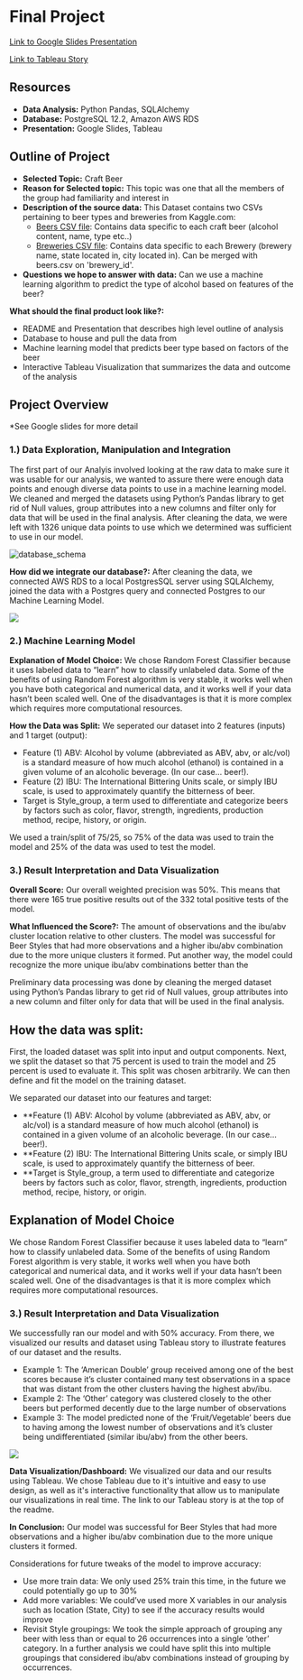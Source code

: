 # Final Project

[Link to Google Slides Presentation](https://docs.google.com/presentation/d/1plzO1RmnGwcuphdBBIg4B_E85VguzFJXwS64HdTugO4/edit#slide=id.gca229a901d_0_57)

[Link to Tableau Story](https://public.tableau.com/profile/nik6051#!/vizhome/Beer_Analytics/Beer_Analytics?publish=yes)


## Resources
* **Data Analysis:** Python Pandas, SQLAlchemy
* **Database:** PostgreSQL 12.2, Amazon AWS RDS
* **Presentation:** Google Slides, Tableau


## Outline of Project
* **Selected Topic:** Craft Beer
* **Reason for Selected topic:** This topic was one that all the members of the group had familiarity and interest in
* **Description of the source data:** This Dataset contains two CSVs pertaining to beer types and breweries from Kaggle.com:
  * [Beers CSV file](https://www.kaggle.com/nickhould/craft-cans?select=beers.csv): Contains data specific to each craft beer (alcohol content, name, type etc..)
  * [Breweries CSV file](https://www.kaggle.com/nickhould/craft-cans?select=breweries.csv): Contains data specific to each Brewery (brewery name, state located in, city located in). Can be merged with beers.csv on 'brewery_id'.
* **Questions we hope to answer with data:** Can we use a machine learning algorithm to predict the type of alcohol based on features of the beer?

**What should the final product look like?:**

* README and Presentation that describes high level outline of analysis
* Database to house and pull the data from
* Machine learning model that predicts beer type based on factors of the beer
* Interactive Tableau Visualization that summarizes the data and outcome of the analysis



## Project Overview


*See Google slides for more detail


### 1.) Data Exploration, Manipulation and Integration

The first part of our Analyis involved looking at the raw data to make sure it was usable for our analysis, we wanted to assure there were enough data points and enough diverse data points to use in a machine learning model. We cleaned and merged the datasets using Python’s Pandas library to get rid of Null values, group attributes into a new columns and filter only for data that will be used in the final analysis. After cleaning the data, we were left with 1326 unique data points to use which we determined was sufficient to use in our model. 

![database_schema](https://github.com/niklasax/Final_Project/blob/main/beer_database/beer_db%20ERD.png)

**How did we integrate our database?:** After cleaning the data, we connected AWS RDS to a local PostgresSQL server using SQLAlchemy, joined the data with a Postgres query and connected Postgres to our Machine Learning Model. 

![](https://github.com/niklasax/Final_Project/blob/main/Project_Pics/data_flow_chart.png)

### 2.) Machine Learning Model

**Explanation of Model Choice:** We chose Random Forest Classifier because it uses labeled data to “learn” how to classify unlabeled data. Some of the benefits of using Random Forest algorithm is very stable, it works well when you have both categorical and numerical data, and it works well if your data hasn’t been scaled well. One of the disadvantages is that it is more complex which requires more computational resources.

**How the Data was Split:** We seperated our dataset into 2 features (inputs) and 1 target (output):
* Feature (1) ABV: Alcohol by volume (abbreviated as ABV, abv, or alc/vol) is a standard measure of how much alcohol (ethanol) is contained in a given volume of an alcoholic beverage. (In our case... beer!).
* Feature (2) IBU: The International Bittering Units scale, or simply IBU scale, is used to approximately quantify the bitterness of beer.
* Target is Style_group, a term used to differentiate and categorize beers by factors such as color, flavor, strength, ingredients, production method, recipe, history, or origin.

We used a train/split of 75/25, so 75% of the data was used to train the model and 25% of the data was used to test the model.


### 3.) Result Interpretation and Data Visualization

**Overall Score:** Our overall weighted precision was 50%. This means that there were 165 true positive results out of the 332 total positive tests of the model. 

**What Influenced the Score?:** The amount of observations and the ibu/abv cluster location relative to other clusters. The model was successful for Beer Styles that had more observations and a higher ibu/abv combination due to the more unique clusters it formed. Put another way, the model could recognize the more unique ibu/abv combinations better than the 

Preliminary data processing was done by cleaning the merged dataset using Python’s Pandas library to get rid of Null values, group attributes into a new column and filter only for data that will be used in the final analysis.

## How the data was split:
First, the loaded dataset was split into input and output components. Next, we split the dataset so that 75 percent is used to train the model and 25 percent is used to evaluate it. This split was chosen arbitrarily. We can then define and fit the model on the training dataset.

We separated our dataset into our features and target:

* **Feature (1) ABV: Alcohol by volume (abbreviated as ABV, abv, or alc/vol) is a standard measure of how much alcohol (ethanol) is contained in a given volume of an alcoholic beverage. (In our case... beer!).
* **Feature (2) IBU: The International Bittering Units scale, or simply IBU scale, is used to approximately quantify the bitterness of beer.
* **Target is Style_group, a term used to differentiate and categorize beers by factors such as color, flavor, strength, ingredients, production method, recipe, history, or origin.

## Explanation of Model Choice
We chose Random Forest Classifier because it uses labeled data to “learn” how to classify unlabeled data. Some of the benefits of using Random Forest algorithm is very stable, it works well when you have both categorical and numerical data, and it works well if your data hasn’t been scaled well. One of the disadvantages is that it is more complex which requires more computational resources.


### 3.) Result Interpretation and Data Visualization

We successfully ran our model and with 50% accuracy. From there, we visualized our results and dataset using Tableau story to illustrate features of our dataset and the results.

* Example 1: The ‘American Double’ group received among one of the best scores because it’s cluster contained many test observations in a space that was distant from the other clusters having the highest abv/ibu.
* Example 2: The ‘Other’ category was clustered closely to the other beers but performed decently due to the large number of observations 
* Example 3: The model predicted none of the ‘Fruit/Vegetable’ beers due to having among the lowest number of observations and it’s cluster being undifferentiated (similar ibu/abv) from the other beers.

![](https://github.com/niklasax/Final_Project/blob/main/Project_Pics/ml_accuracy.png)

**Data Visualization/Dashboard:** We visualized our data and our results using Tableau. We chose Tableau due to it's intuitive and easy to use design, as well as it's interactive functionality that allow us to manipulate our visualizations in real time. The link to our Tableau story is at the top of the readme.

**In Conclusion:** Our model was successful for Beer Styles that had more observations and a higher ibu/abv combination due to the more unique clusters it formed.

Considerations for future tweaks of the model to improve accuracy:
* Use more train data: We only used 25% train this time, in the future we could potentially go up to 30%
* Add more variables: We could’ve used more X variables in our analysis such as location (State, City) to see if the accuracy results would improve
* Revisit Style groupings: We took the simple approach of grouping any beer with less than or equal to 26 occurrences into a single ‘other’ category. In a further analysis we could have split this into multiple groupings that considered ibu/abv combinations instead of grouping by occurrences.




